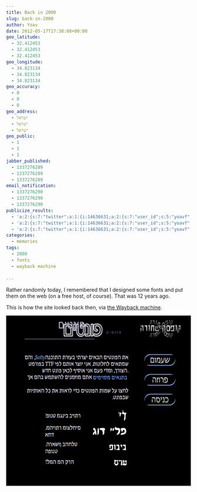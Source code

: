 ```yaml
---
title: Back in 2000
slug: back-in-2000
author: Yoav
date: 2012-05-17T17:38:08+00:00
geo_latitude:
  - 32.412453
  - 32.412453
  - 32.412453
geo_longitude:
  - 34.823134
  - 34.823134
  - 34.823134
geo_accuracy:
  - 0
  - 0
  - 0
geo_address:
  - ישראל
  - ישראל
  - ישראל
geo_public:
  - 1
  - 1
  - 1
jabber_published:
  - 1337276289
  - 1337276289
  - 1337276289
email_notification:
  - 1337276290
  - 1337276290
  - 1337276290
publicize_results:
  - 'a:2:{s:7:"twitter";a:1:{i:14636631;a:2:{s:7:"user_id";s:5:"yoavf";s:7:"post_id";s:18:"203177605560664064";}}s:2:"fb";a:1:{i:538874749;a:2:{s:7:"user_id";s:9:"538874749";s:7:"post_id";s:17:"10150971292949750";}}}'
  - 'a:2:{s:7:"twitter";a:1:{i:14636631;a:2:{s:7:"user_id";s:5:"yoavf";s:7:"post_id";s:18:"203177605560664064";}}s:2:"fb";a:1:{i:538874749;a:2:{s:7:"user_id";s:9:"538874749";s:7:"post_id";s:17:"10150971292949750";}}}'
  - 'a:2:{s:7:"twitter";a:1:{i:14636631;a:2:{s:7:"user_id";s:5:"yoavf";s:7:"post_id";s:18:"203177605560664064";}}s:2:"fb";a:1:{i:538874749;a:2:{s:7:"user_id";s:9:"538874749";s:7:"post_id";s:17:"10150971292949750";}}}'
categories:
  - memories
tags:
  - 2000
  - fonts
  - wayback machine

---
```

Rather randomly today, I remembered that I designed some fonts and put them on the web (on a free host, of course). That was 12 years ago.

This is how the site looked back then, via [the Wayback machine][1].

<img loading="lazy" decoding="async" class="aligncenter size-full wp-image-1099" title="My fonts site, back in 2000" src="images/screen-shot-2012-05-17-at-20-24-15.png" alt="" width="630" height="464" />

 [1]: http://web.archive.org/web/20000301210330/http://sefer.hypermart.net/fonts.html